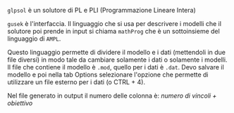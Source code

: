 `glpsol` è un solutore di PL e PLI (Programmazione Lineare Intera)

`gusek` è l'interfaccia. Il linguaggio che si usa per descrivere i modelli che il solutore poi prende in input si chiama `mathProg` che è un sottoinsieme del linguaggio di `AMPL`.

 Questo linguaggio permette di dividere il modello e i dati (mettendoli in due file diversi) in modo tale da cambiare solamente i dati o solamente i modelli.
 Il file che contiene il modello è `.mod`, quello per i dati è `.dat`. Devo salvare il modello e poi nella tab Options selezionare l'opzione che permette di utilizzare un file esterno per i dati (o CTRL + 4).

Nel file generato in output il numero delle colonna è: *numero di vincoli + obiettivo*  
